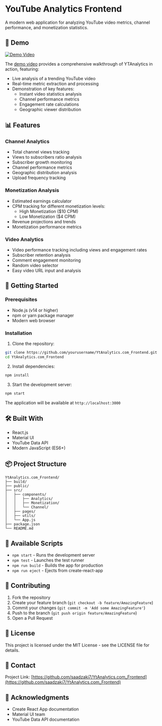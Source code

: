 # YouTube Analytics Frontend

A modern web application for analyzing YouTube video metrics, channel performance, and monetization statistics.

## 🎥 Demo 
[![Demo Video](https://img.shields.io/badge/Watch%20Demo-red?style=for-the-badge&logo=youtube)](https://www.youtube.com/watch?v=hoaRQoU7iuE)

The [demo video](https://www.youtube.com/watch?v=hoaRQoU7iuE) provides a comprehensive walkthrough of YTAnalytics in action, featuring:
- Live analysis of a trending YouTube video
- Real-time metric extraction and processing
- Demonstration of key features:
  - Instant video statistics analysis
  - Channel performance metrics
  - Engagement rate calculations
  - Geographic viewer distribution

## 📊 Features

### Channel Analytics
- Total channel views tracking
- Views to subscribers ratio analysis
- Subscriber growth monitoring
- Channel performance metrics
- Geographic distribution analysis
- Upload frequency tracking

### Monetization Analysis
- Estimated earnings calculator
- CPM tracking for different monetization levels:
  - High Monetization ($10 CPM)
  - Low Monetization ($4 CPM)
- Revenue projections and trends
- Monetization performance metrics

### Video Analytics
- Video performance tracking including views and engagement rates
- Subscriber retention analysis
- Comment engagement monitoring
- Random video selector
- Easy video URL input and analysis

## 🚀 Getting Started

### Prerequisites

- Node.js (v14 or higher)
- npm or yarn package manager
- Modern web browser

### Installation

1. Clone the repository:
```bash
git clone https://github.com/yourusername/YtAnalytics.com_Frontend.git
cd YtAnalytics.com_Frontend
```

2. Install dependencies:
```bash
npm install
```

3. Start the development server:
```bash
npm start
```

The application will be available at `http://localhost:3000`

## 🛠️ Built With

- React.js
- Material UI
- YouTube Data API
- Modern JavaScript (ES6+)

## 📦 Project Structure

```
YtAnalytics.com_Frontend/
├── build/
├── public/
├── src/
│   ├── components/
│   │   ├── Analytics/
│   │   ├── Monetization/
│   │   └── Channel/
│   ├── pages/
│   ├── utils/
│   └── App.js
├── package.json
└── README.md
```

## 🔧 Available Scripts

- `npm start` - Runs the development server
- `npm test` - Launches the test runner
- `npm run build` - Builds the app for production
- `npm run eject` - Ejects from create-react-app

## 🤝 Contributing

1. Fork the repository
2. Create your feature branch (`git checkout -b feature/AmazingFeature`)
3. Commit your changes (`git commit -m 'Add some AmazingFeature'`)
4. Push to the branch (`git push origin feature/AmazingFeature`)
5. Open a Pull Request

## 📝 License

This project is licensed under the MIT License - see the LICENSE file for details.

## 📧 Contact

Project Link: [https://github.com/saadzaki7/YtAnalytics.com_Frontend](https://github.com/saadzaki7/YtAnalytics.com_Frontend)

## 🙏 Acknowledgments

- Create React App documentation
- Material UI team
- YouTube Data API documentation

